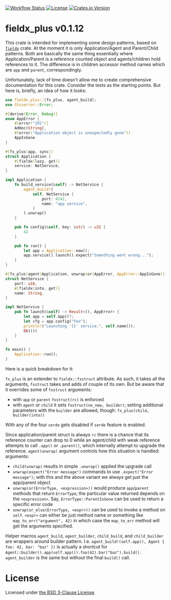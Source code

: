 [![Workflow Status](https://github.com/vrurg/fieldx_plus/workflows/CI/badge.svg)](https://github.com/vrurg/fieldx_plus/actions?query=workflow%3A%22CI%22)
[![License](https://img.shields.io/github/license/vrurg/fieldx_plus)](https://github.com/vrurg/fieldx_plus/blob/main/LICENSE)
[![Crates.io Version](https://img.shields.io/crates/v/fieldx_plus)](https://crates.io/crates/fieldx_plus)

# fieldx_plus v0.1.12

This crate is intended for implementing some design patterns, based on [`fieldx`](https://crates.io/crates/fieldx)
crate. At the moment it is only Application/Agent and Parent/Child patterns. Both are basically the same thing
essentially where Application/Parent is a reference counted object and agents/children hold references to it. The
difference is in children accessor method names which are `app` and `parent`, correspondingly.

Unfortunately, lack of time doesn't allow me to create comprehensive documentation for this crate. Consider the
tests as the starting points. But here is, briefly, an idea of how it looks:

```rust
use fieldx_plus::{fx_plus, agent_build};
use thiserror::Error;

#[derive(Error, Debug)]
enum AppError {
    #[error("{0}")]
    AdHoc(String),
    #[error("Application object is unexpectedly gone")]
    AppIsGone
}

#[fx_plus(app, sync)]
struct Application {
    #[fieldx(lazy, get)]
    service: NetService,
}

impl Application {
    fn build_service(&self) -> NetService {
        agent_build!(
            self, NetService {
                port: 4242,
                name: "app service",
            }
        ).unwrap()
    }

    pub fn config(&self, key: &str) -> u32 {
        42
    }

    pub fn run() {
        let app = Application::new();
        app.service().launch().expect("Something went wrong...");
    }
}

#[fx_plus(agent(Application, unwrap(or(AppError, AppError::AppIsGone))), sync)]
struct NetService {
    port: u16,
    #[fieldx(into, get)]
    name: String,
}

impl NetService {
    pub fn launch(&self) -> Result<(), AppError> {
        let app = self.app()?;
        let cfg = app.config("foo");
        println!("Launching '{}' service.", self.name());
        Ok(())
    }
}

fn main() {
    Application::run();
}
```

Here is a quick breakdown for it:

`fx_plus` is an extender to `fieldx::fxstruct` attribute. As such, it takes all the arguments, `fxstruct` takes and
adds of couple of its own. But be aware that it overrides some of `fxstruct` arguments:

- with `app` or `parent` `fxstruct(rc)` is enforced
- with `agent` or `child` it sets `fxstruct(no_new, builder)`; setting additional parameters with the `builder` are
  allowed, though: `fx_plus(child, builder(into))`

With any of the four `serde` gets disabled if `serde` feature is enabled.

Since application/parent struct is always `rc` there is a chance that its reference counter can drop to 0 while an
agent/child with weak reference attempts to call `.app()` or `.parent()`, which internally attempt to upgrade the
reference. `agent(unwrap)` argument controls how this situation is handled:
arguments:

- `child(unwrap)` results in simple `.unwrap()` applied the upgrade call
- `unwrap(expect("Error message")` commands to use `.expect("Error message")`; with this and the above variant we
  always get just the app/parent object
- `unwrap(or(ErrorType, <expression>))` would produce `app`/`parent` methods that return `ErrorType`; the
  particular value returned depends on the `<expression>`. Say, `ErrorType::ParentIsGone` can be used to return a
  specific error code
- `unwrap(or_else(ErrorType, <expr>))` can be used to invoke a method on `self`. `<expr>` can either be just method name
  or something like `map_to_err("argument", 42)` in which case the `map_to_err` method will get the arguments
  specified.

Helper macros `agent_build`, `agent_builder`, `child_build`, and `child_builder` are wrappers around builder
pattern. I.e.  `agent_build!(self.app(), Agent { foo: 42, bar: "baz" })` is actually a shortcut for
`Agent::builder().app(self.app()).foo(42).bar("baz").build()`. `agent_builder` is the same but without the final
`build()` call.

# License

Licensed under [the BSD 3-Clause License](/LICENSE).
